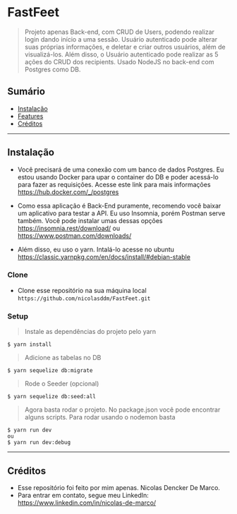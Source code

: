 # FastFeet
 > Projeto apenas Back-end, com CRUD de Users, podendo realizar login dando início a uma sessão. Usuário autenticado pode alterar suas próprias informações, e deletar e criar outros usuários, além de visualizá-los. Além disso, o Usuário autenticado pode realizar as 5 ações do CRUD dos recipients.  Usado NodeJS no back-end com Postgres como DB.

## Sumário 

- [Instalação](#instalação)
- [Features](#features)
- [Créditos](#créditos)

---

## Instalação

- Você precisará de uma conexão com um banco de dados Postgres. Eu estou usando Docker para upar o container do DB e poder acessá-lo para fazer as requisições. 
Acesse este link para mais informações https://hub.docker.com/_/postgres

- Como essa aplicação é Back-End puramente, recomendo você baixar um aplicativo para testar a API. Eu uso Insomnia, porém Postman serve também. 
Você pode instalar umas dessas opções https://insomnia.rest/download/ ou https://www.postman.com/downloads/

- Além disso, eu uso o yarn. Intalá-lo acesse no ubuntu https://classic.yarnpkg.com/en/docs/install/#debian-stable

### Clone

- Clone esse repositório na sua máquina local `https://github.com/nicolasddm/FastFeet.git`

### Setup

> Instale as dependências do projeto pelo yarn

```shell
$ yarn install
```

> Adicione as tabelas no DB

```shell
$ yarn sequelize db:migrate
```

> Rode o Seeder (opcional) 

```shell
$ yarn sequelize db:seed:all
```

> Agora basta rodar o projeto. No package.json você pode encontrar alguns scripts. Para rodar usando o nodemon basta

```shell
$ yarn run dev
ou
$ yarn run dev:debug
```
---

## Créditos
 - Esse repositório foi feito por mim apenas. Nicolas Dencker De Marco.
 - Para entrar em contato, segue meu LinkedIn: https://www.linkedin.com/in/nicolas-de-marco/


